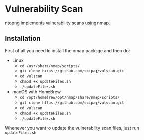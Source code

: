 Vulnerability Scan
==================

ntopng implements vulnerability scans using nmap. 

Installation
-------------
First of all you need to install the nmap package and then do:

* Linux
  * ``cd /usr/share/nmap/scripts/``
  * ``git clone https://github.com/scipag/vulscan.git``
  * ``cd vulscan``
  * ``chmod +x updateFiles.sh``
  * ``./updateFiles.sh``
* macOS with HomeBrew
  * ``cd /opt/homebrew/opt/nmap/share/nmap/scripts/``
  * ``git clone https://github.com/scipag/vulscan.git``
  * ``cd vulscan``
  * ``chmod +x updateFiles.sh``
  * ``./updateFiles.sh``

Whenever you want to update the vulnerability scan files, just run ``updateFiles.sh``
